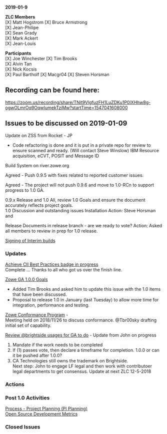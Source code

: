 __2019-01-9__

**ZLC Members**  
[X] Matt Hogstrom
[X] Bruce Armstrong  
[X] Jean-Philipe  
[X] Sean Grady  
[X] Mark Ackert  
[X] Jean-Louis  
  
**Participants**  
[X] Joe Winchester
[X] Tim Brooks  
[X] Alvin Tan  
[X] Nick Kocsis  
[X] Paul Bartholf
[X] Macgr04
[X] Steven Horsman
  
## Recording can be found here:  
https://zoom.us/recording/share/TNit9VlgfuzFH1LuZDKu1P0lXHhw8g-ogwOLmrOq9OqwIumekTziMw?startTime=1547041608000

## Issues to be discussed on 2019-01-09
Update on ZSS from Rocket - JP
- Code refactoring is done and it is put in a private repo for review to ensure scanned and ready.  (Will contact Steve Winslow)
IBM Resource acquisition, eCVT, POSIT and Message ID

Build System on river.zowe.org

Agreed - Push 0.9.5 with fixes related to reported customer issues.

Agreed - The project will not push 0.9.6 and move to 1.0-RCn to support progress to 1.0 GA.

0.9.x Release and 1.0
All, review 1.0 Goals and ensure the document accurately reflects project goals.  
1.0 Discussion and outstanding issues
Installation
Action: Steve Horsman and 

Release Documents in release branch - are we ready to vote?
Action: Asked all members to review in prep for 1.0 release.
  
[Signing of Interim builds](https://github.com/zowe/zlc/issues/68)  


### Updates    
[Achieve CII Best Practices badge in progress](https://github.com/zowe/zlc/issues/38)  
Complete ... Thanks to all who got us over the finish line.
  
[Zowe GA 1.0.0 Goals](https://github.com/zowe/zlc/issues/37)  
 - Added Tim Brooks and asked him to update this issue with the 1.0 items that have been discussed.  
 - Proposal to release 1.0 in January (last Tuesday) to allow more time for integration, performance and testing.  

[Zowe Conformance Program](https://github.com/zowe/zlc/issues/52)  -   
Meeting held on 2018/11/26 to discuss conformance.  @Tbr00sky drafting initial set of capability.
  
[Review @brightside usages for GA to do](https://github.com/zowe/zlc/issues/28) - Update from John on progress  
  1.  Mandate if the work needs to be completed  
  2.  If (1) passes vote, then declare a timeframe for completion. 1.0.0 or can it be pushed after 1.0.0?  
  3.  CA Technologies still owns the trademark on Brightside.  
  Next step: John to engage LF legal and then work with contributoer legal departments to get consensus.  Update at next ZLC 12-5-2018  

### Actions  

### Post 1.0 Activities  
[Process - Project Planning (PI Planning)](https://github.com/zowe/zlc/issues/40)  
[Open Source Development Metrics](https://github.com/zowe/zlc/issues/3)  

### Closed Issues